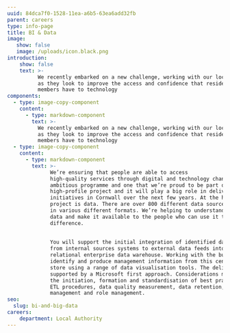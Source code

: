 ```yaml
---
uuid: 84dca7f0-1528-11ea-a6b5-63ea6add32fb
parent: careers
type: info-page
title: BI & Data
image:
   show: false
   image: /uploads/icon.black.png
introduction:
    show: false
    text: >-
          We recently embarked on a new challenge, working with our local authority
          as they look to improve the access and confidence that residents and
          members have to technology
components:
  - type: image-copy-component
    content:
      - type: markdown-component
        text: >-
          We recently embarked on a new challenge, working with our local authority
          as they look to improve the access and confidence that residents and
          members have to technology
  - type: image-copy-component
    content:
      - type: markdown-component
        text: >-
              We’re ensuring that people are able to access
              high-quality services through digital and technology channels. It’s an
              ambitious programme and one that we’re proud to be part of.It’s a
              high-profile project and it will play a big role in delivering key
              initiatives in Cornwall over the next few years. At the heart of the
              project is data. There are over 800 different data sources coming through
              in various different formats. We’re helping to understand and organise the
              data and make it available to the people who can use it to make a
              difference.      
        
        
              You will support the initial integration of identified data sets ranging
              from internal sources systems to external data feeds into a cloud based
              relational enterprise data warehouse. Working with the business to
              identify and produce management information from this centralised data
              store using a range of data visualisation tools. The delivery is primarily
              supported by a Microsoft first approach. Considerations must be given to
              the initiation, formation and standardisation of best practices to support
              ETL procedures, data quality measurement, data retention, master data
              management and role management.
seo:
  slug: bi-and-big-data
careers:
    department: Local Authority
---
```


